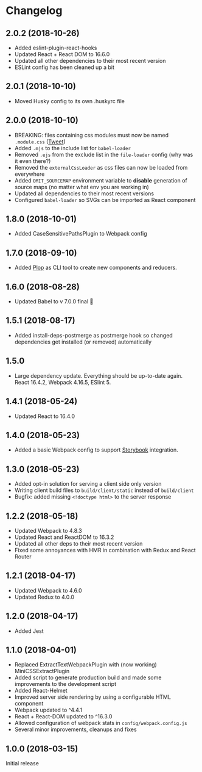 # Changelog

## 2.0.2 (2018-10-26)

-   Added eslint-plugin-react-hooks
-   Updated React + React DOM to 16.6.0
-   Updated all other dependencies to their most recent version
-   ESLint config has been cleaned up a bit

## 2.0.1 (2018-10-10)

-   Moved Husky config to its own .huskyrc file

## 2.0.0 (2018-10-10)

-   BREAKING: files containing css modules must now be named `.module.css` ([Tweet](https://twitter.com/ManuelBieh/status/1048186009178050560))
-   Added `.mjs` to the include list for `babel-loader`
-   Removed `.ejs` from the exclude list in the `file-loader` config (why was it even there?)
-   Removed the `externalCssLoader` as css files can now be loaded from everywhere
-   Added `OMIT_SOURCEMAP` environment variable to **disable** generation of source maps (no matter what env you are working in)
-   Updated all dependencies to their most recent versions
-   Configured `babel-loader` so SVGs can be imported as React component

## 1.8.0 (2018-10-01)

-   Added CaseSensitivePathsPlugin to Webpack config

## 1.7.0 (2018-09-10)

-   Added [Plop](https://plopjs.com/) as CLI tool to create new components and reducers.

## 1.6.0 (2018-08-28)

-   Updated Babel to v 7.0.0 final 🎉

## 1.5.1 (2018-08-17)

-   Added install-deps-postmerge as postmerge hook so changed dependencies get installed (or removed) automatically

## 1.5.0

-   Large dependency update. Everything should be up-to-date again. React 16.4.2, Webpack 4.16.5, ESlint 5.

## 1.4.1 (2018-05-24)

-   Updated React to 16.4.0

## 1.4.0 (2018-05-23)

-   Added a basic Webpack config to support [Storybook](https://storybook.js.org/) integration.

## 1.3.0 (2018-05-23)

-   Added opt-in solution for serving a client side only version
-   Writing client build files to `build/client/static` instead of `build/client`
-   Bugfix: added missing `<!doctype html>` to the server response

## 1.2.2 (2018-05-18)

-   Updated Webpack to 4.8.3
-   Updated React and ReactDOM to 16.3.2
-   Updated all other deps to their most recent version
-   Fixed some annoyances with HMR in combination with Redux and React Router

## 1.2.1 (2018-04-17)

-   Updated Webpack to 4.6.0
-   Updated Redux to 4.0.0

## 1.2.0 (2018-04-17)

-   Added Jest

## 1.1.0 (2018-04-01)

-   Replaced ExtractTextWebpackPlugin with (now working) MiniCSSExtractPlugin
-   Added script to generate production build and made some improvements to the development script
-   Added React-Helmet
-   Improved server side rendering by using a configurable HTML component
-   Webpack updated to ^4.4.1
-   React + React-DOM updated to ^16.3.0
-   Allowed configuration of webpack stats in `config/webpack.config.js`
-   Several minor improvements, cleanups and fixes

## 1.0.0 (2018-03-15)

Initial release
